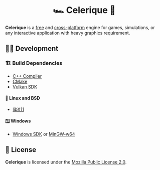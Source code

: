 <h1 align="center">
🏎️ Celerique 💨
</h1>

**Celerique** is a [free](https://www.gnu.org/philosophy/free-sw.en.html) and [cross-platform](https://www.techopedia.com/definition/17056/cross-platform) engine for games, simulations, or any interactive application with heavy graphics requirement.

## 🧑‍💻 Development
### 🏗️ Build Dependencies
* [C++ Compiler](https://www.stroustrup.com/compilers.html)
* [CMake](https://cmake.org/)
* [Vulkan SDK](https://www.lunarg.com/vulkan-sdk/)

#### 🐧 Linux and BSD

* [libX11](https://gitlab.freedesktop.org/xorg/lib/libx11)

#### 🪟 Windows
* [Windows SDK](https://developer.microsoft.com/en-us/windows/downloads/windows-sdk/) or [MinGW-w64](https://www.mingw-w64.org/)

## 📜 License
**Celerique** is licensed under the [Mozilla Public License 2.0](./LICENSE).